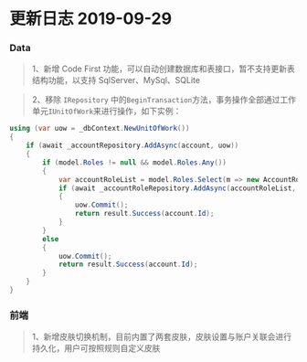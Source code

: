 # 更新日志 2019-09-29

### Data

> 1、新增 Code First 功能，可以自动创建数据库和表接口，暂不支持更新表结构功能，以支持 SqlServer、MySql、SQLite

> 2、移除 `IRepository` 中的`BeginTransaction`方法，事务操作全部通过工作单元`IUnitOfWork`来进行操作，如下实例：

```csharp
using (var uow = _dbContext.NewUnitOfWork())
{
    if (await _accountRepository.AddAsync(account, uow))
    {
        if (model.Roles != null && model.Roles.Any())
        {
            var accountRoleList = model.Roles.Select(m => new AccountRoleEntity { AccountId = account.Id, RoleId = m }).ToList();
            if (await _accountRoleRepository.AddAsync(accountRoleList, uow))
            {
                uow.Commit();
                return result.Success(account.Id);
            }
        }
        else
        {
            uow.Commit();
            return result.Success(account.Id);
        }
    }
}
```

### 前端

> 1、新增皮肤切换机制，目前内置了两套皮肤，皮肤设置与账户关联会进行持久化，用户可按照规则自定义皮肤

<nm-sponsor/>
